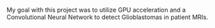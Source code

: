 My goal with this project was to utilize GPU acceleration and a Convolutional Neural Network to detect Glioblastomas in patient MRIs.

